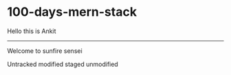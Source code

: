 # 100-days-mern-stack 
Hello this is Ankit
<br><hr>
Welcome to sunfire sensei 



Untracked
modified
staged
unmodified
